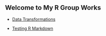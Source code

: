## Welcome to My R Group Works

* [Data Transformations](https://curtiks.github.io/RGroup/DataTransformations/DataTransformations.nb.html)

* [Testing R Markdown](https://curtiks.github.io/RGroup/mdtest/RulesOfEvidence.md)
